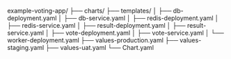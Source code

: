 example-voting-app/
  ├── charts/
  ├── templates/
  │   ├── db-deployment.yaml
  │   ├── db-service.yaml
  │   ├── redis-deployment.yaml
  │   ├── redis-service.yaml
  │   ├── result-deployment.yaml
  │   ├── result-service.yaml
  │   ├── vote-deployment.yaml
  │   ├── vote-service.yaml
  │   └── worker-deployment.yaml
  ├── values-production.yaml
  ├── values-staging.yaml
  ├── values-uat.yaml
  └── Chart.yaml